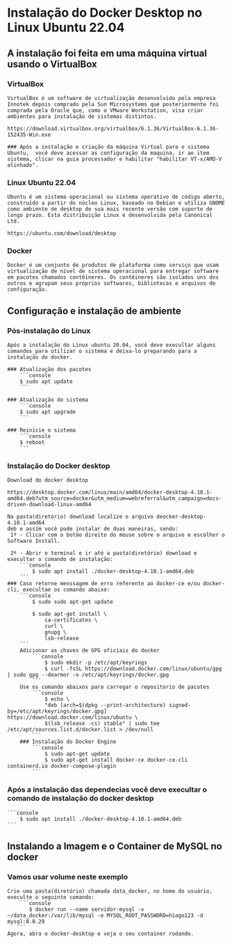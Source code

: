# Instalação do Docker Desktop no Linux Ubuntu 22.04
## A instalação foi feita em uma máquina virtual usando o VirtualBox
### VirtualBox
    VirtualBox é um software de virtualização desenvolvido pela empresa Innotek depois comprado pela Sun Microsystems que posteriormente foi comprada pela Oracle que, como o VMware Workstation, visa criar ambientes para instalação de sistemas distintos. 

    https://download.virtualbox.org/virtualbox/6.1.36/VirtualBox-6.1.36-152435-Win.exe

    ### Após a instalação e criação da máquina Virtual para o sistema Ubuntu,  você deve acessar as configuração da maquina, ir ao item sistema, clicar na guia processador e habilitar "habilitar VT-x/AMD-V alinhado".

### Linux Ubuntu 22.04
    Ubuntu é um sistema operacional ou sistema operativo de código aberto, construído a partir do núcleo Linux, baseado no Debian e utiliza GNOME como ambiente de desktop de sua mais recente versão com suporte de longo prazo. Esta distribuição Linux é desenvolvida pela Canonical Ltd. 

    https://ubuntu.com/download/desktop

### Docker
    Docker é um conjunto de produtos de plataforma como serviço que usam virtualização de nível de sistema operacional para entregar software em pacotes chamados contêineres. Os contêineres são isolados uns dos outros e agrupam seus próprios softwares, bibliotecas e arquivos de configuração.

## Configuração e instalação de ambiente

### Pós-instalação do Linux 
    Após a instalação do Linux ubuntu 20.04, você deve execultar alguns comandos para utilizar o sistema e deixa-lo preparando para a instalação do docker.

    ### Atualização dos pacotes
        ```console
        $ sudo apt update
        ```

    ### Atualização do sistema
        ```console
        $ sudo apt upgrade
        ```

    ### Reinicie o sistema
        ```console
        $ reboot
        ```
### Instalação do Docker desktop 

    Download do docker desktop

    https://desktop.docker.com/linux/main/amd64/docker-desktop-4.10.1-amd64.deb?utm_source=docker&utm_medium=webreferral&utm_campaign=docs-driven-download-linux-amd64

    Na pasta(diretório) download localize o arquivo deocker-desktop-4.10.1-amd64
    deb e assim você pode instalar de duas maneiras, sendo:
     1º - Clicar com o botão direito do mouse sobre o arquivo e escolher o Software Install.

     2º - Abrir o terminal e ir até a pasta(diretório) download e execultar o comando de instalação:
        ```console
            $ sudo apt install ./docker-desktop-4.10.1-amd64.deb
        ```
    ### Caso retorne menssagem de erro referente ao docker-ce e/ou docker-cli, execultae os comando abaixo:
        ```console
            $ sudo sudo apt-get update

            $ sudo apt-get install \
                ca-certificates \
                curl \
                gnupg \
                lsb-release
        ```
        Adicionar as chaves de GPG oficiais do docker
            ```console
                $ sudo mkdir -p /etc/apt/keyrings
                $ curl -fsSL https://download.docker.com/linux/ubuntu/gpg | sudo gpg --dearmor -o /etc/apt/keyrings/docker.gpg
            ```
        Use os comando abaixos para carregar o repositorio de pacotes
            ```console
                $ echo \
                "deb [arch=$(dpkg --print-architecture) signed-by=/etc/apt/keyrings/docker.gpg] https://download.docker.com/linux/ubuntu \
                $(lsb_release -cs) stable" | sudo tee /etc/apt/sources.list.d/docker.list > /dev/null
            ```
        ### Instalação do Docker Engine
            ```console
                $ sudo apt-get update
                $ sudo apt-get install docker-ce docker-ce-cli containerd.io docker-compose-plugin
            ```
### Após a instalação das dependecias você deve execultar o comando de instalação do docker desktop
    ```console
        $ sudo apt install ./docker-desktop-4.10.1-amd64.deb
    ```
## Instalando a Imagem e o Container de MySQL no docker
### Vamos usar volume neste exemplo
    Crie uma pasta(diretório) chamada data_docker, no home do usuário, execulte o seguinte comando:
        ```console
           $ docker run --name servidor-mysql -v ~/data_docker:/var/lib/mysql -e MYSQL_ROOT_PASSWORD=hiago123 -d mysql:8.0.29
       ```
    Agora, abra o docker-desktop e veja o seu container rodando.